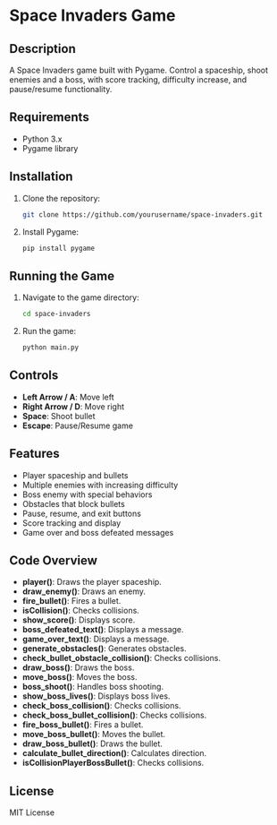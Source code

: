# Space Invaders Game

## Description
A Space Invaders game built with Pygame. Control a spaceship, shoot enemies and a boss, with score tracking, difficulty increase, and pause/resume functionality.

## Requirements
- Python 3.x
- Pygame library

## Installation
1. Clone the repository:
    ```sh
    git clone https://github.com/yourusername/space-invaders.git
    ```
2. Install Pygame:
    ```sh
    pip install pygame
    ```

## Running the Game
1. Navigate to the game directory:
    ```sh
    cd space-invaders
    ```
2. Run the game:
    ```sh
    python main.py
    ```

## Controls
- **Left Arrow / A**: Move left
- **Right Arrow / D**: Move right
- **Space**: Shoot bullet
- **Escape**: Pause/Resume game

## Features
- Player spaceship and bullets
- Multiple enemies with increasing difficulty
- Boss enemy with special behaviors
- Obstacles that block bullets
- Pause, resume, and exit buttons
- Score tracking and display
- Game over and boss defeated messages

## Code Overview
- **player()**: Draws the player spaceship.
- **draw_enemy()**: Draws an enemy.
- **fire_bullet()**: Fires a bullet.
- **isCollision()**: Checks collisions.
- **show_score()**: Displays score.
- **boss_defeated_text()**: Displays a message.
- **game_over_text()**: Displays a message.
- **generate_obstacles()**: Generates obstacles.
- **check_bullet_obstacle_collision()**: Checks collisions.
- **draw_boss()**: Draws the boss.
- **move_boss()**: Moves the boss.
- **boss_shoot()**: Handles boss shooting.
- **show_boss_lives()**: Displays boss lives.
- **check_boss_collision()**: Checks collisions.
- **check_boss_bullet_collision()**: Checks collisions.
- **fire_boss_bullet()**: Fires a bullet.
- **move_boss_bullet()**: Moves the bullet.
- **draw_boss_bullet()**: Draws the bullet.
- **calculate_bullet_direction()**: Calculates direction.
- **isCollisionPlayerBossBullet()**: Checks collisions.

## License
MIT License
